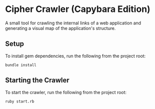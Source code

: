 # Cipher Crawler (Capybara Edition)

A small tool for crawling the internal links of a web application and generating a visual map of the application's structure.


## Setup

To install gem dependencies, run the following from the project root:

```shell
bundle install
```

## Starting the Crawler

To start the crawler, run the following from the project root:

```shell
ruby start.rb
```
